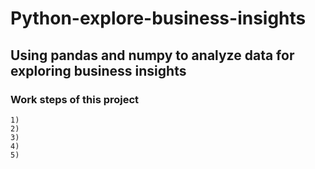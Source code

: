 # Python-explore-business-insights
## Using pandas and numpy to analyze data for exploring business insights
### Work steps of this project
    1)
    2)
    3)
    4)
    5)
